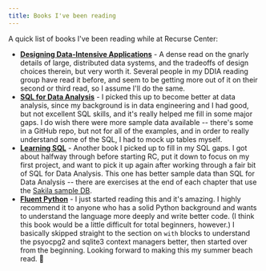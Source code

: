 ```yaml
---
title: Books I've been reading
---
```


A quick list of books I've been reading while at Recurse Center:

- **[Designing Data-Intensive Applications](https://dataintensive.net/)** - A dense read on the gnarly details of large, distributed data systems, and the tradeoffs of design choices therein, but very worth it. Several people in my DDIA reading group have read it before, and seem to be getting more out of it on their second or third read, so I assume I'll do the same.
- **[SQL for Data Analysis](https://www.oreilly.com/library/view/sql-for-data/9781492088776/)** - I picked this up to become better at data analysis, since my background is in data engineering and I had good, but not excellent SQL skills, and it's really helped me fill in some major gaps. I do wish there were more sample data available -- there's some in a GitHub repo, but not for all of the examples, and in order to really understand some of the SQL, I had to mock up tables myself.
- **[Learning SQL](https://www.oreilly.com/library/view/learning-sql-3rd/9781492057604/)** - Another book I picked up to fill in my SQL gaps. I got about halfway through before starting RC, put it down to focus on my first project, and want to pick it up again after working through a fair bit of SQL for Data Analysis. This one has better sample data than SQL for Data Analysis -- there are exercises at the end of each chapter that use the [Sakila sample DB](https://dev.mysql.com/doc/sakila/en/).
- **[Fluent Python](https://www.oreilly.com/library/view/fluent-python-2nd/9781492056348/)** - I just started reading this and it's amazing. I highly recommend it to anyone who has a solid Python background and wants to understand the language more deeply and write better code. (I think this book would be a little difficult for total beginners, however.) I basically skipped straight to the section on `with` blocks to understand the psyocpg2 and sqlite3 context managers better, then started over from the beginning. Looking forward to making this my summer beach read. :palm_tree:
